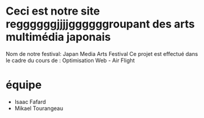 # Ceci est notre site reggggggjjjjggggggroupant des arts multimédia japonais

Nom de notre festival: Japan Media Arts Festival
Ce projet est effectué dans le cadre du cours de : Optimisation Web - Air Flight
# équipe
- Isaac Fafard
- Mikael Tourangeau

 
